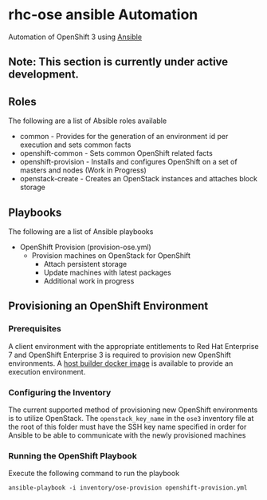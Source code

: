 #  rhc-ose ansible Automation

Automation of OpenShift 3 using [Ansible](http://www.ansible.com/)

## **Note: This section is currently under active development.**

## Roles

The following are a list of Absible roles available

* common - Provides for the generation of an environment id per execution and sets common facts
* openshift-common - Sets common OpenShift related facts
* openshift-provision - Installs and configures OpenShift on a set of masters and nodes (Work in Progress)
* openstack-create - Creates an OpenStack instances and attaches block storage

## Playbooks

The following are a list of Ansible playbooks

* OpenShift Provision (provision-ose.yml)
    * Provision machines on OpenStack for OpenShift
	    * Attach persistent storage
	    * Update machines with latest packages
        * Additional work in progress

## Provisioning an OpenShift Environment

### Prerequisites

A client environment with the appropriate entitlements to Red Hat Enterprise 7 and OpenShift Enterprise 3 is required to provision new OpenShift environments. A [host builder docker image](../docker/openshift-host-builder) is available to provide an execution environment. 

### Configuring the Inventory

The current supported method of provisioning new OpenShift environments is to utilize OpenStack. The `openstack_key_name` in the `ose3` inventory file at the root of this folder must have the SSH key name specified in order for Ansible to be able to communicate with the newly provisioned machines

### Running the OpenShift Playbook
 
Execute the following command to run the playbook

    ansible-playbook -i inventory/ose-provision openshift-provision.yml

